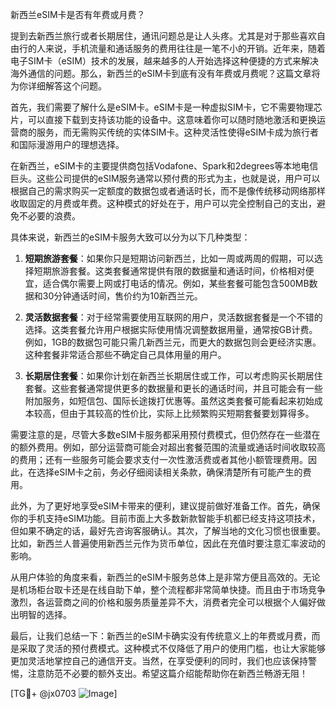 新西兰eSIM卡是否有年费或月费？

提到去新西兰旅行或者长期居住，通讯问题总是让人头疼。尤其是对于那些喜欢自由行的人来说，手机流量和通话服务的费用往往是一笔不小的开销。近年来，随着电子SIM卡（eSIM）技术的发展，越来越多的人开始选择这种便捷的方式来解决海外通信的问题。那么，新西兰的eSIM卡到底有没有年费或月费呢？这篇文章将为你详细解答这个问题。

首先，我们需要了解什么是eSIM卡。eSIM卡是一种虚拟SIM卡，它不需要物理芯片，可以直接下载到支持该功能的设备中。这意味着你可以随时随地激活和更换运营商的服务，而无需购买传统的实体SIM卡。这种灵活性使得eSIM卡成为旅行者和国际漫游用户的理想选择。

在新西兰，eSIM卡的主要提供商包括Vodafone、Spark和2degrees等本地电信巨头。这些公司提供的eSIM服务通常以预付费的形式为主，也就是说，用户可以根据自己的需求购买一定额度的数据包或者通话时长，而不是像传统移动网络那样收取固定的月费或年费。这种模式的好处在于，用户可以完全控制自己的支出，避免不必要的浪费。

具体来说，新西兰的eSIM卡服务大致可以分为以下几种类型：

1. **短期旅游套餐**：如果你只是短期访问新西兰，比如一周或两周的假期，可以选择短期旅游套餐。这类套餐通常提供有限的数据量和通话时间，价格相对便宜，适合偶尔需要上网或打电话的情况。例如，某些套餐可能包含500MB数据和30分钟通话时间，售价约为10新西兰元。

2. **灵活数据套餐**：对于经常需要使用互联网的用户，灵活数据套餐是一个不错的选择。这类套餐允许用户根据实际使用情况调整数据用量，通常按GB计费。例如，1GB的数据包可能只需几新西兰元，而更大的数据包则会更经济实惠。这种套餐非常适合那些不确定自己具体用量的用户。

3. **长期居住套餐**：如果你计划在新西兰长期居住或工作，可以考虑购买长期居住套餐。这些套餐通常提供更多的数据量和更长的通话时间，并且可能会有一些附加服务，如短信包、国际长途拨打优惠等。虽然这类套餐可能看起来初始成本较高，但由于其较高的性价比，实际上比频繁购买短期套餐要划算得多。

需要注意的是，尽管大多数eSIM卡服务都采用预付费模式，但仍然存在一些潜在的额外费用。例如，部分运营商可能会对超出套餐范围的流量或通话时间收取较高的费用；还有一些服务可能会要求支付一次性激活费或者其他小额管理费用。因此，在选择eSIM卡之前，务必仔细阅读相关条款，确保清楚所有可能产生的费用。

此外，为了更好地享受eSIM卡带来的便利，建议提前做好准备工作。首先，确保你的手机支持eSIM功能。目前市面上大多数新款智能手机都已经支持这项技术，但如果不确定的话，最好先咨询客服确认。其次，了解当地的文化习惯也很重要。比如，新西兰人普遍使用新西兰元作为货币单位，因此在充值时要注意汇率波动的影响。

从用户体验的角度来看，新西兰的eSIM卡服务总体上是非常方便且高效的。无论是机场柜台取卡还是在线自助下单，整个流程都非常简单快捷。而且由于市场竞争激烈，各运营商之间的价格和服务质量差异不大，消费者完全可以根据个人偏好做出明智的选择。

最后，让我们总结一下：新西兰的eSIM卡确实没有传统意义上的年费或月费，而是采取了灵活的预付费模式。这种模式不仅降低了用户的使用门槛，也让大家能够更加灵活地掌控自己的通信开支。当然，在享受便利的同时，我们也应该保持警惕，注意防范不必要的额外支出。希望这篇介绍能帮助你在新西兰畅游无阻！

[TG💪+ @jx0703 ![Image](https://github.com/user-attachments/assets/dbca1d08-cadb-493c-b0ec-ad6f7a83f270)]